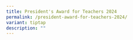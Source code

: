 ```yaml
---
title: President's Award for Teachers 2024
permalink: /president-award-for-teachers-2024/
variant: tiptap
description: ""
---
```


